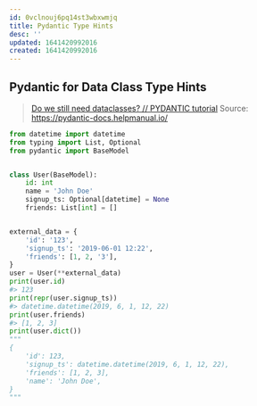 ```yaml
---
id: 0vclnouj6pq14st3wbxwmjq
title: Pydantic Type Hints
desc: ''
updated: 1641420992016
created: 1641420992016
---
```



## Pydantic for Data Class Type Hints

> [Do we still need dataclasses? // PYDANTIC tutorial](https://youtu.be/Vj-iU-8_xLs)
> Source: <https://pydantic-docs.helpmanual.io/>

```python
from datetime import datetime
from typing import List, Optional
from pydantic import BaseModel


class User(BaseModel):
    id: int
    name = 'John Doe'
    signup_ts: Optional[datetime] = None
    friends: List[int] = []


external_data = {
    'id': '123',
    'signup_ts': '2019-06-01 12:22',
    'friends': [1, 2, '3'],
}
user = User(**external_data)
print(user.id)
#> 123
print(repr(user.signup_ts))
#> datetime.datetime(2019, 6, 1, 12, 22)
print(user.friends)
#> [1, 2, 3]
print(user.dict())
"""
{
    'id': 123,
    'signup_ts': datetime.datetime(2019, 6, 1, 12, 22),
    'friends': [1, 2, 3],
    'name': 'John Doe',
}
"""
```
